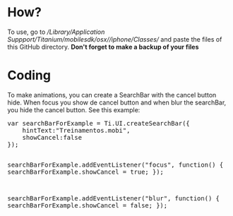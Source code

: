 <h1>How?</h1>
<p>To use, go to <i>/Library/Application Suppport/Titanium/mobilesdk/osx//iphone/Classes/</i> and paste the files of this GitHub directory. <b>Don't forget to make a backup of your files</b></p>
<h1>Coding</h1>
<p>To make animations, you can create a SearchBar with the cancel button hide. When focus you show de cancel button and when blur the searchBar, you hide the cancel button. See this example:</p>
<pre>var searchBarForExample = Ti.UI.createSearchBar({
    hintText:"Treinamentos.mobi",
    showCancel:false
});

searchBarForExample.addEventListener("focus", function() {
    searchBarForExample.showCancel = true;
});

searchBarForExample.addEventListener("blur", function() {
    searchBarForExample.showCancel = false;
});</pre>